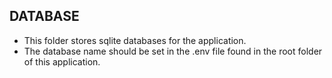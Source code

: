 ## DATABASE
- This folder stores sqlite databases for the application.
- The database name should be set in the .env file found in the root folder of this 
    application.
